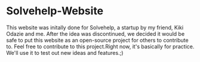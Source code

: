 # Solvehelp-Website
This website was initally done for Solvehelp, a startup by my friend, Kiki Odazie and me. After the idea was discontinued, we decided it would be safe to put this website as an open-source project for others to contribute to. Feel free to contribute to this project.Right now, it's basically for practice. We'll use it to test out new ideas and features.;)
